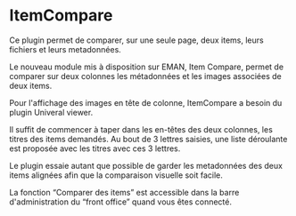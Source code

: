 # ItemCompare

Ce plugin permet de comparer, sur une seule page, deux items, leurs fichiers et leurs metadonnées.

Le nouveau module mis à disposition sur EMAN, Item Compare, permet de comparer sur deux colonnes les métadonnées et les images associées de deux items.

Pour l'affichage des images en tête de colonne, ItemCompare a besoin du plugin Univeral viewer. 

Il suffit de commencer à taper dans les en-têtes des deux colonnes, les titres des items demandés. Au bout de 3 lettres saisies, une liste déroulante est proposée avec les titres avec ces 3 lettres.

Le plugin essaie autant que possible de garder les metadonnées des deux items alignées afin que la comparaison visuelle soit facile.

La fonction “Comparer des items” est accessible dans la barre d'administration du “front office” quand vous êtes connecté.


